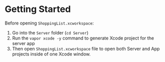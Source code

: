 # Getting Started

Before opening `ShoppingList.xcworkspace`:
1. Go into the `Server` folder (`cd Server`)
1. Run the `vapor xcode -y` command to generate Xcode project for the server app
1. Then open `ShoppingList.xcworkspace` file to open both Server and App projects inside of one Xcode window.
